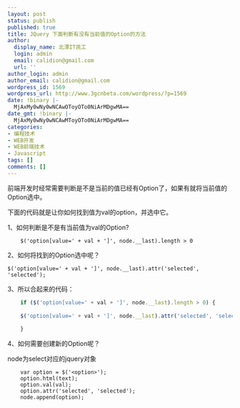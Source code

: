 ```yaml
---
layout: post
status: publish
published: true
title: JQuery 下面判断有没有当前值的Option的方法
author:
  display_name: 北漂IT民工
  login: admin
  email: calidion@gmail.com
  url: ''
author_login: admin
author_email: calidion@gmail.com
wordpress_id: 1569
wordpress_url: http://www.3gcnbeta.com/wordpress/?p=1569
date: !binary |-
  MjAxMy0wNy0wNCAwOToyOTo0NiArMDgwMA==
date_gmt: !binary |-
  MjAxMy0wNy0wNCAwMToyOTo0NiArMDgwMA==
categories:
- 编程技术
- WEB开发
- WEB前端技术
- Javascript
tags: []
comments: []
---
```


前端开发时经常需要判断是不是当前的值已经有Option了，如果有就将当前值的Option选中。

下面的代码就是让你如何找到值为val的option，并选中它。

1、如何判断是不是有当前值为val的Option?

```
    $('option[value=' + val + ']', node.__last).length > 0

```

2、如何将找到的Option选中呢？

```
$('option[value=' + val + ']', node.__last).attr('selected', 'selected');

```

3、所以合起来的代码：

```javascript
    if ($('option[value=' + val + ']', node.__last).length > 0) {
    
    $('option[value=' + val + ']', node.__last).attr('selected', 'selected');
    
    }

```

4、如何需要创建新的Option呢？

node为select对应的jquery对象

```
    var option = $('<option>');
    option.html(text);
    option.val(val);
    option.attr('selected', 'selected');
    node.append(option);

```